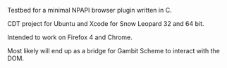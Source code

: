 Testbed for a minimal NPAPI browser plugin written in C.

CDT project for Ubuntu and Xcode for Snow Leopard 32 and 64 bit.

Intended to work on Firefox 4 and Chrome.

Most likely will end up as a bridge for Gambit Scheme to interact with the DOM.
